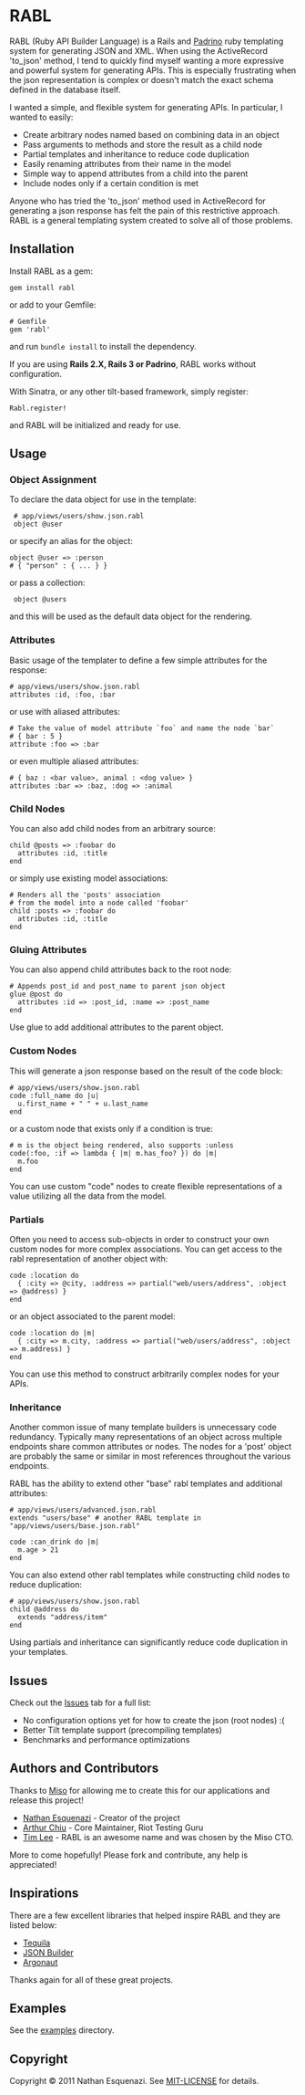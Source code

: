 # RABL #

RABL (Ruby API Builder Language) is a Rails and [Padrino](http://padrinorb.com) ruby templating system for generating JSON and XML. When using the ActiveRecord 'to_json' method, I tend to quickly find myself wanting a more expressive and powerful system for generating APIs. This is especially frustrating when the json representation is complex or doesn't match the exact schema defined in the database itself.

I wanted a simple, and flexible system for generating APIs. In particular, I wanted to easily:

 * Create arbitrary nodes named based on combining data in an object
 * Pass arguments to methods and store the result as a child node
 * Partial templates and inheritance to reduce code duplication
 * Easily renaming attributes from their name in the model
 * Simple way to append attributes from a child into the parent
 * Include nodes only if a certain condition is met

Anyone who has tried the 'to_json' method used in ActiveRecord for generating a json response has felt the pain of this restrictive approach. RABL is a general templating system created to solve all of those problems.

## Installation ##

Install RABL as a gem:

    gem install rabl

or add to your Gemfile:

    # Gemfile
    gem 'rabl'

and run `bundle install` to install the dependency.

If you are using **Rails 2.X, Rails 3 or Padrino**, RABL works without configuration.

With Sinatra, or any other tilt-based framework, simply register:

    Rabl.register!

and RABL will be initialized and ready for use.

## Usage ##

### Object Assignment ###

To declare the data object for use in the template:

     # app/views/users/show.json.rabl
     object @user

or specify an alias for the object:

    object @user => :person
    # { "person" : { ... } }

or pass a collection:

     object @users

and this will be used as the default data object for the rendering.

### Attributes ###

Basic usage of the templater to define a few simple attributes for the response:

    # app/views/users/show.json.rabl
    attributes :id, :foo, :bar

or use with aliased attributes:

    # Take the value of model attribute `foo` and name the node `bar`
    # { bar : 5 }
    attribute :foo => :bar

or even multiple aliased attributes:

    # { baz : <bar value>, animal : <dog value> }
    attributes :bar => :baz, :dog => :animal

### Child Nodes ###

You can also add child nodes from an arbitrary source:

    child @posts => :foobar do
      attributes :id, :title
    end

or simply use existing model associations:

    # Renders all the 'posts' association
    # from the model into a node called 'foobar'
    child :posts => :foobar do
      attributes :id, :title
    end

### Gluing Attributes ###

You can also append child attributes back to the root node:

    # Appends post_id and post_name to parent json object
    glue @post do
      attributes :id => :post_id, :name => :post_name
    end

Use glue to add additional attributes to the parent object.

### Custom Nodes ###

This will generate a json response based on the result of the code block:

    # app/views/users/show.json.rabl
    code :full_name do |u|
      u.first_name + " " + u.last_name
    end

or a custom node that exists only if a condition is true:

    # m is the object being rendered, also supports :unless
    code(:foo, :if => lambda { |m| m.has_foo? }) do |m|
      m.foo
    end

You can use custom "code" nodes to create flexible representations of a value utilizing all the data from the model.

### Partials ###

Often you need to access sub-objects in order to construct your own custom nodes for more complex associations. You can get access to the rabl representation of another object with:

    code :location do
      { :city => @city, :address => partial("web/users/address", :object => @address) }
    end

or an object associated to the parent model:

    code :location do |m|
      { :city => m.city, :address => partial("web/users/address", :object => m.address) }
    end

You can use this method to construct arbitrarily complex nodes for your APIs.

### Inheritance ###

Another common issue of many template builders is unnecessary code redundancy. Typically many representations of an object across multiple endpoints share common attributes or nodes. The nodes for a 'post' object are probably the same or similar in most references throughout the various endpoints.

RABL has the ability to extend other "base" rabl templates and additional attributes:

    # app/views/users/advanced.json.rabl
    extends "users/base" # another RABL template in "app/views/users/base.json.rabl"

    code :can_drink do |m|
      m.age > 21
    end

You can also extend other rabl templates while constructing child nodes to reduce duplication:

    # app/views/users/show.json.rabl
    child @address do
      extends "address/item"
    end

Using partials and inheritance can significantly reduce code duplication in your templates.

## Issues ##

Check out the [Issues](https://github.com/nesquena/rabl/issues) tab for a full list:

 * No configuration options yet for how to create the json (root nodes) :(
 * Better Tilt template support (precompiling templates)
 * Benchmarks and performance optimizations

## Authors and Contributors ##

Thanks to [Miso](http://gomiso.com) for allowing me to create this for our applications and release this project!

* [Nathan Esquenazi](https://github.com/nesquena) - Creator of the project
* [Arthur Chiu](https://github.com/achiu) - Core Maintainer, Riot Testing Guru
* [Tim Lee](https://github.com/timothy1ee) - RABL is an awesome name and was chosen by the Miso CTO.

More to come hopefully! Please fork and contribute, any help is appreciated!

## Inspirations ##

There are a few excellent libraries that helped inspire RABL and they are listed below:

 * [Tequila](https://github.com/inem/tequila)
 * [JSON Builder](https://github.com/dewski/json_builder)
 * [Argonaut](https://github.com/jbr/argonaut)

Thanks again for all of these great projects.

## Examples

See the [examples](https://github.com/nesquena/rabl/tree/master/examples) directory.

## Copyright

Copyright © 2011 Nathan Esquenazi. See [MIT-LICENSE](https://github.com/nesquena/rabl/blob/master/MIT-LICENSE) for details.